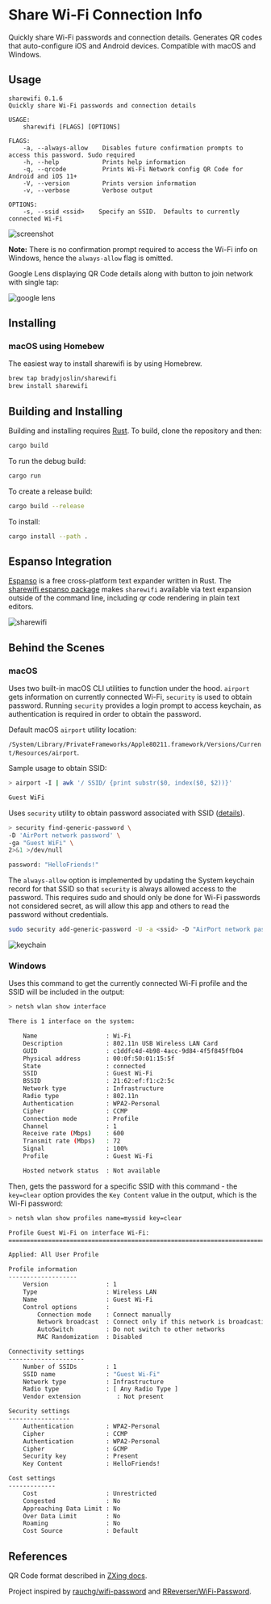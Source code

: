 # Share Wi-Fi Connection Info

Quickly share Wi-Fi passwords and connection details. Generates QR codes that auto-configure iOS and Android devices. Compatible with macOS and Windows.

## Usage

```text
sharewifi 0.1.6
Quickly share Wi-Fi passwords and connection details

USAGE:
    sharewifi [FLAGS] [OPTIONS]

FLAGS:
    -a, --always-allow    Disables future confirmation prompts to access this password. Sudo required
    -h, --help            Prints help information
    -q, --qrcode          Prints Wi-Fi Network config QR Code for Android and iOS 11+
    -V, --version         Prints version information
    -v, --verbose         Verbose output

OPTIONS:
    -s, --ssid <ssid>    Specify an SSID.  Defaults to currently connected Wi-Fi
```

![screenshot](./images/screenshot.png)

**Note:** There is no confirmation prompt required to access the Wi-Fi info on Windows, hence the `always-allow` flag is omitted.

Google Lens displaying QR Code details along with button to join network with single tap:

![google lens](./images/googlelens.png)

## Installing

### macOS using Homebew

The easiest way to install sharewifi is by using Homebrew.

```bash
brew tap bradyjoslin/sharewifi
brew install sharewifi
```

## Building and Installing

Building and installing requires [Rust](https://www.rust-lang.org/tools/install). To build, clone the repository and then:

```bash
cargo build
```

To run the debug build:

```bash
cargo run
```

To create a release build:

```bash
cargo build --release
```

To install:

```bash
cargo install --path .
```

## Espanso Integration

[Espanso](https://espanso.org/) is a free cross-platform text expander written in Rust. The [sharewifi espanso package](https://github.com/bradyjoslin/espanso-package-sharewifi/) makes `sharewifi` available via text expansion outside of the command line, including qr code rendering in plain text editors.

![sharewifi](./images/sharewifi.gif)

## Behind the Scenes

### macOS

Uses two built-in macOS CLI utilities to function under the hood. `airport` gets information on currently connected Wi-Fi, `security` is used to obtain password. Running `security` provides a login prompt to access keychain, as authentication is required in order to obtain the password.

Default macOS `airport` utility location:

`/System/Library/PrivateFrameworks/Apple80211.framework/Versions/Current/Resources/airport`.

Sample usage to obtain SSID:

```bash
> airport -I | awk '/ SSID/ {print substr($0, index($0, $2))}'

Guest WiFi
```

Uses `security` utility to obtain password associated with SSID ([details](https://macromates.com/blog/2006/keychain-access-from-shell/)).

```bash
> security find-generic-password \
-D 'AirPort network password' \
-ga "Guest WiFi" \
2>&1 >/dev/null

password: "HelloFriends!"
```

The `always-allow` option is implemented by updating the System keychain record for that SSID so that `security` is always allowed access to the password. This requires sudo and should only be done for Wi-Fi passwords not considered secret, as will allow this app and others to read the password without credentials.

```bash
sudo security add-generic-password -U -a <ssid> -D "AirPort network password" -T "/usr/bin/security" -s "AirPort"  /Library/Keychains/System.keychain
```

![keychain](./images/keychain.png)

### Windows

Uses this command to get the currently connected Wi-Fi profile and the SSID will be included in the output:

```sh
> netsh wlan show interface

There is 1 interface on the system:

    Name                   : Wi-Fi
    Description            : 802.11n USB Wireless LAN Card
    GUID                   : c1ddfc4d-4b98-4acc-9d84-4f5f845ffb04
    Physical address       : 00:0f:50:01:15:5f
    State                  : connected
    SSID                   : Guest Wi-Fi
    BSSID                  : 21:62:ef:f1:c2:5c
    Network type           : Infrastructure
    Radio type             : 802.11n
    Authentication         : WPA2-Personal
    Cipher                 : CCMP
    Connection mode        : Profile
    Channel                : 1
    Receive rate (Mbps)    : 600
    Transmit rate (Mbps)   : 72
    Signal                 : 100%
    Profile                : Guest Wi-Fi

    Hosted network status  : Not available
```

Then, gets the password for a specific SSID with this command - the `key=clear` option provides the `Key Content` value in the output, which is the Wi-Fi password:

```sh
> netsh wlan show profiles name=myssid key=clear

Profile Guest Wi-Fi on interface Wi-Fi:
=======================================================================

Applied: All User Profile

Profile information
-------------------
    Version                : 1
    Type                   : Wireless LAN
    Name                   : Guest Wi-Fi
    Control options        :
        Connection mode    : Connect manually
        Network broadcast  : Connect only if this network is broadcasting
        AutoSwitch         : Do not switch to other networks
        MAC Randomization  : Disabled

Connectivity settings
---------------------
    Number of SSIDs        : 1
    SSID name              : "Guest Wi-Fi"
    Network type           : Infrastructure
    Radio type             : [ Any Radio Type ]
    Vendor extension          : Not present

Security settings
-----------------
    Authentication         : WPA2-Personal
    Cipher                 : CCMP
    Authentication         : WPA2-Personal
    Cipher                 : GCMP
    Security key           : Present
    Key Content            : HelloFriends!

Cost settings
-------------
    Cost                   : Unrestricted
    Congested              : No
    Approaching Data Limit : No
    Over Data Limit        : No
    Roaming                : No
    Cost Source            : Default
```

## References

QR Code format described in [ZXing docs](https://github.com/zxing/zxing/wiki/Barcode-Contents#wi-fi-network-config-android-ios-11).

Project inspired by [rauchg/wifi-password](https://github.com/rauchg/wifi-password) and [RReverser/WiFi-Password](https://github.com/RReverser/WiFi-Password).
